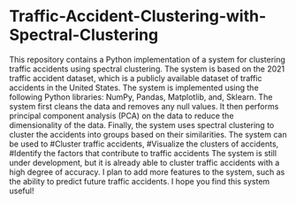 # Traffic-Accident-Clustering-with-Spectral-Clustering
This repository contains a Python implementation of a system for clustering traffic accidents using spectral clustering. The system is based on the 2021 traffic accident dataset, which is a publicly available dataset of traffic accidents in the United States.
The system is implemented using the following Python libraries: NumPy, Pandas, Matplotlib, and, Sklearn.
The system first cleans the data and removes any null values. It then performs principal component analysis (PCA) on the data to reduce the dimensionality of the data. Finally, the system uses spectral clustering to cluster the accidents into groups based on their similarities.
The system can be used to #Cluster traffic accidents, #Visualize the clusters of accidents, #Identify the factors that contribute to traffic accidents
The system is still under development, but it is already able to cluster traffic accidents with a high degree of accuracy. I plan to add more features to the system, such as the ability to predict future traffic accidents.
I hope you find this system useful!

